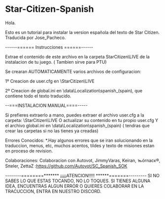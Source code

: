 # Star-Citizen-Spanish
Hola.

Esto es un tutorial para instalar la version española del texto de Star Citizen.
Traducida por Jose_Pacheco.


------======   Instrucciones   ======------

Extrae el contenido de este archivo en la carpeta StarCitizen\LIVE de la instalacion de tu juego. ( Tambien sirve para PTU)

Se crearan AUTOMATICAMENTE varios archivos de configuracion:

1º Creacion de user.cfg en \StarCitizen\LIVE 

2º Creacion de global.ini en \data\Localization\spanish_(spain), que contiene todo el texto traducido.



--===INSTALACION MANUAL====-----

Si prefieres extraerlo a mano, puedes extraer el archivo user.cfg a la carpeta: \StarCitizen\LIVE 
O actualizar su contenido en tu propio user.cfg
Y el archivo global.ini en \data\Localization\spanish_(spain)  ( tendras que crear las carpetas si no las tienes ya creadas)





Errores Conocidos: 
*.Hay algunos errores que se iran solucionando en la traduccion, menus, etc, muchos acentos, tildes y texto de misiones estan en proceso de revision.


Colaboraciones:
Colaboracion con Autovot, JimmyVaras, Keiran, 𐒝órnacκ®, Sπeler, ZettaZ :https://github.com/Autovot/SC_Spanish_SOK


--------========*******   ¡¡¡¡¡ATENCION!!!!! ******=======---------
SI NO SABES LO QUE ESTAS TOCANDO, NO LO TOQUES.
SI TIENES ALGUNA IDEA, ENCUENTRAS ALGUN ERROR O QUIERES COLABORAR EN LA TRACUCCION, ENTRA EN NUESTRO DISCORD.
